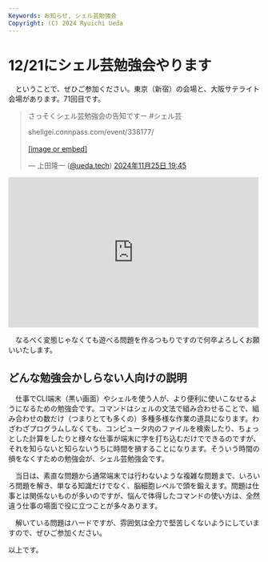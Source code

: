 ```yaml
---
Keywords: お知らせ, シェル芸勉強会
Copyright: (C) 2024 Ryuichi Ueda
---
```


# 12/21にシェル芸勉強会やります

　ということで、ぜひご参加ください。東京（新宿）の会場と、大阪サテライト会場があります。71回目です。

<blockquote class="bluesky-embed" data-bluesky-uri="at://did:plc:eha6t6k5cy5oj33pvunkhdrg/app.bsky.feed.post/3lbrdqonmvc2x" data-bluesky-cid="bafyreiepbxxho274di7wjlu3ha5vrsujr3mroicfvolyjdsgfhrso4c5hq"><p lang="ja">さっそくシェル芸勉強会の告知ですー #シェル芸

shellgei.connpass.com/event/338177/<br><br><a href="https://bsky.app/profile/did:plc:eha6t6k5cy5oj33pvunkhdrg/post/3lbrdqonmvc2x?ref_src=embed">[image or embed]</a></p>&mdash; 上田隆一 (<a href="https://bsky.app/profile/did:plc:eha6t6k5cy5oj33pvunkhdrg?ref_src=embed">@ueda.tech</a>) <a href="https://bsky.app/profile/did:plc:eha6t6k5cy5oj33pvunkhdrg/post/3lbrdqonmvc2x?ref_src=embed">2024年11月25日 19:45</a></blockquote><script async src="https://embed.bsky.app/static/embed.js" charset="utf-8"></script>


<iframe src="https://mi.shellgei.org/embed/notes/a10lqyhmp1?colorMode=light" data-misskey-embed-id="v1_f8bee2c1-6483-41b6-8ae6-f4ab1313f2b0" loading="lazy" referrerpolicy="strict-origin-when-cross-origin" style="border: none; width: 100%; max-width: 500px; height: 300px; color-scheme: light dark;"></iframe>
<script defer src="https://mi.shellgei.org/embed.js"></script>

　なるべく変態じゃなくても遊べる問題を作るつもりですので何卒よろしくお願いいたします。

## どんな勉強会かしらない人向けの説明

　仕事でCLI端末（黒い画面）やシェルを使う人が、より便利に使いこなせるようになるための勉強会です。コマンドはシェルの文法で組み合わせることで、組み合わせの数だけ（つまりとても多くの）多種多様な作業の道具になります。わざわざプログラムしなくても、コンピュータ内のファイルを検索したり、ちょっとした計算をしたりと様々な仕事が端末に字を打ち込むだけでできるのですが、それを知らないと知らないうちに時間を損することになります。そういう時間の損をなくすための勉強会が、シェル芸勉強会です。

　当日は、素直な問題から通常端末では行わないような複雑な問題まで、いろいろ問題を解き、単なる知識だけでなく、脳細胞レベルで頭を鍛えます。問題は仕事とは関係ないものが多いのですが、悩んで体得したコマンドの使い方は、全然違う仕事の場面で役に立つことが多々あります。

　解いている問題はハードですが、雰囲気は全力で堅苦しくないようにしていますので、ぜひご参加ください。


以上です。
